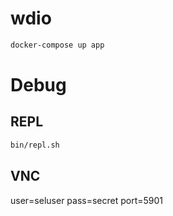 # wdio

```sh
docker-compose up app
```

# Debug

## REPL

```sh
bin/repl.sh
```

## VNC

user=seluser
pass=secret
port=5901
